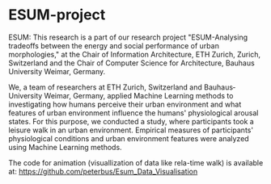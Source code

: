 # ESUM-project
ESUM: This research is a part of our research project "ESUM-Analysing trade­offs between the energy and social performance of urban morphologies," at the Chair of Information Architecture, ETH Zurich, Zurich, Switzerland and the Chair of Computer Science for Architecture, Bauhaus University Weimar, Germany.

We, a team of researchers at ETH Zurich, Switzerland and Bauhaus­ University Weimar, Germany, applied Machine Learning methods to investigating how humans perceive their urban environment and what features of urban environment influence the humans' physiological arousal states. For this purpose, we conducted a study, where participants took a leisure walk in an urban environment. Empirical measures of participants' physiological conditions and urban environment features were analyzed using Machine Learning methods.


The code for animation (visuallization of data like rela-time walk) is available at:
https://github.com/peterbus/Esum_Data_Visualisation
